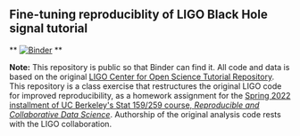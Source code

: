 ## Fine-tuning reproduciblity of LIGO Black Hole signal tutorial

** [![Binder](https://mybinder.org/badge_logo.svg)](https://mybinder.org/v2/gh/UCB-stat-159-s22/hw05-WenChingTu/HEAD) **

**Note:** This repository is public so that Binder can find it. All code and data is based on the original [LIGO Center for Open Science Tutorial Repository](https://github.com/losc-tutorial/LOSC_Event_tutorial). This repository is a class exercise that restructures the original LIGO code for improved reproducibility, as a homework assignment for the [Spring 2022 installment of UC Berkeley's Stat 159/259 course, _Reproducible and Collaborative Data Science_](https://ucb-stat-159-s22.github.io). Authorship of the original analysis code rests with the LIGO collaboration.

